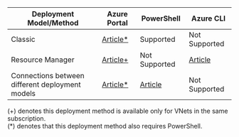 |    <strong>Deployment Model/Method</strong>     |                                 <strong>Azure Portal</strong>                                 |                                   <strong>PowerShell</strong>                                    |                    <strong>Azure CLI</strong>                     |
|-------------------------------------------------|-----------------------------------------------------------------------------------------------|--------------------------------------------------------------------------------------------------|-------------------------------------------------------------------|
|                     Classic                     |       [Article*](../articles/vpn-gateway/vpn-gateway-howto-vnet-vnet-portal-classic.md)       |                                            Supported                                             |                           Not Supported                           |
|                Resource Manager                 |  [Article+](../articles/vpn-gateway/vpn-gateway-howto-vnet-vnet-resource-manager-portal.md)   |                                          Not Supported                                           | [Article](../articles/vpn-gateway/vpn-gateway-vnet-vnet-rm-ps.md) |
| Connections between different deployment models | [Article*](../articles/vpn-gateway/vpn-gateway-connect-different-deployment-models-portal.md) | [Article](../articles/vpn-gateway/vpn-gateway-connect-different-deployment-models-powershell.md) |                           Not Supported                           |

(+) denotes this deployment method is available only for VNets in the same subscription.<br>
(*) denotes that this deployment method also requires PowerShell.